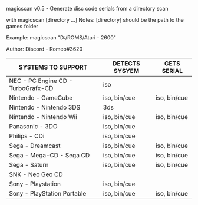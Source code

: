magicscan v0.5 - Generate disc code serials from a directory scan

with magicscan [directory ...]
Notes:
  [directory] should be the path to the games folder

Example:
   magicscan "D:/ROMS/Atari - 2600"

Author:
   Discord - Romeo#3620



 SYSTEMS TO SUPPORT | DETECTS SYSYEM | GETS SERIAL
 ------------------ | -------------- | -----------
 NEC - PC Engine CD - TurboGrafx-CD | iso | 
 Nintendo - GameCube | iso, bin/cue | iso, bin/cue
 Nintendo - Nintendo 3DS | 3ds | 
 Nintendo - Nintendo Wii | iso, bin/cue | iso, bin/cue
 Panasonic - 3DO | iso, bin/cue | 
 Philips - CDi | iso, bin/cue | 
 Sega - Dreamcast | iso, bin/cue | iso, bin/cue
 Sega - Mega-CD - Sega CD | iso, bin/cue | iso, bin/cue
 Sega - Saturn | iso, bin/cue | iso, bin/cue
 SNK - Neo Geo CD |  | 
 Sony - Playstation | iso, bin/cue |           
 Sony - PlayStation Portable | iso, bin/cue | iso, bin/cue
 